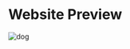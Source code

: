 # Website Preview
![dog](https://user-images.githubusercontent.com/52018183/60763917-80cb1280-a054-11e9-9292-a6bf44c5ca03.png)
